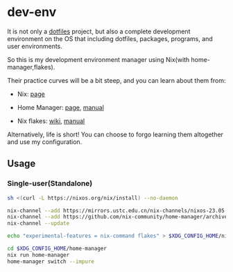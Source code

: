 # dev-env

It is not only a [dotfiles][dotfiles] project, but also a complete development environment on the OS that including dotfiles, packages, programs, and user environments.

So this is my development environment manager using Nix(with home-manager,flakes).

Their practice curves will be a bit steep, and you can learn about them from:

- Nix: [page][nix page]

- Home Manager: [page][home-manager page], [manual][home-manager manual]

- Nix flakes: [wiki][flakes wiki], [manual][flakes manual]

Alternatively, life is short! You can choose to forgo learning them altogether and use my configuration.

## Usage

### Single-user(Standalone)

```bash
sh <(curl -L https://nixos.org/nix/install) --no-daemon

nix-channel --add https://mirrors.ustc.edu.cn/nix-channels/nixos-23.05 nixpkgs
nix-channel --add https://github.com/nix-community/home-manager/archive/release-23.05.tar.gz home-manager
nix-channel --update

echo "experimental-features = nix-command flakes" > $XDG_CONFIG_HOME/nix/nix.conf

cd $XDG_CONFIG_HOME/home-manager
nix run home-manager
home-manager switch --impure
```

[dotfiles]: https://dotfiles.github.io/
[nix page]: https://nixos.org/learn
[home-manager page]: https://github.com/nix-community/home-manager
[home-manager manual]: https://nix-community.github.io/home-manager/index.html
[flakes wiki]: https://nixos.wiki/wiki/Flakes
[flakes manual]: https://nix-community.github.io/home-manager/index.html#ch-nix-flakes
